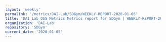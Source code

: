 ```yaml
---
layout: 'weekly'
permalink: '/metrics/DAI-Lab/SDGym/WEEKLY-REPORT-2020-01-05'
title: 'DAI Lab OSS Metrics Metrics report for SDGym | WEEKLY-REPORT-2020-01-05'
organization: 'DAI-Lab'
repository: 'SDGym'
current_date: '2020-01-05'
---
```

